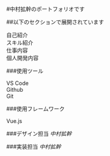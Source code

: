 #中村拡幹のポートフォリオです

##以下のセクションで展開されています

<dl>
    <dt>自己紹介</dt>
    <dt>スキル紹介</dt>
    <dt>仕事内容</dt>
    <dt>個人開発内容</dt>
</dl>

###使用ツール

<dl>
    <dt>VS Code</dt>
    <dt>Github</dt>
    <dt>Git</dt>
</dl>

###使用フレームワーク

<dl>
    <dt>Vue.js</dt>
</dl>

###デザイン担当
*中村拡幹*

###実装担当
*中村拡幹*
